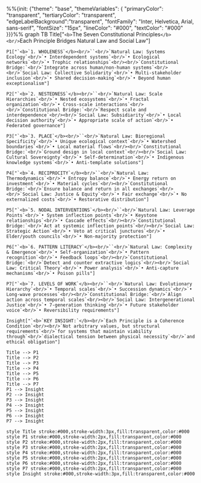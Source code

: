 %%{init: {"theme": "base", "themeVariables": {
  "primaryColor": "transparent",
  "tertiaryColor": "transparent",
  "edgeLabelBackground":"transparent",
  "fontFamily": "Inter, Helvetica, Arial, sans-serif",
  "fontSize": "15px",
  "lineColor": "#000",
  "textColor": "#000"
}}}%%
graph TB
    Title["`<b>`The Seven Constitutional Principles`</b><br/>`Each Principle Bridges Natural Law and Social Law"]

    P1["`<b>`1. WHOLENESS`</b><br/>``<br/>`Natural Law: Systems Ecology`<br/>`• Interdependent systems`<br/>`• Ecological networks`<br/>`• Trophic relationships`<br/><br/>`Constitutional Bridge:`<br/>`Integrate across human/non-human systems`<br/><br/>`Social Law: Collective Solidarity`<br/>`• Multi-stakeholder inclusion`<br/>`• Shared decision-making`<br/>`• Beyond human exceptionalism"]

    P2["`<b>`2. NESTEDNESS`</b><br/>``<br/>`Natural Law: Scale Hierarchies`<br/>`• Nested ecosystems`<br/>`• Fractal organization`<br/>`• Cross-scale interactions`<br/><br/>`Constitutional Bridge:`<br/>`Respect scale and interdependence`<br/><br/>`Social Law: Subsidiarity`<br/>`• Local decision authority`<br/>`• Appropriate scale of action`<br/>`• Federated governance"]

    P3["`<b>`3. PLACE`</b><br/>``<br/>`Natural Law: Bioregional Specificity`<br/>`• Unique ecological context`<br/>`• Watershed boundaries`<br/>`• Local material flows`<br/><br/>`Constitutional Bridge:`<br/>`Ground design in local context`<br/><br/>`Social Law: Cultural Sovereignty`<br/>`• Self-determination`<br/>`• Indigenous knowledge systems`<br/>`• Anti-template solutions"]

    P4["`<b>`4. RECIPROCITY`</b><br/>``<br/>`Natural Law: Thermodynamics`<br/>`• Entropy balance`<br/>`• Energy return on investment`<br/>`• Material cycles`<br/><br/>`Constitutional Bridge:`<br/>`Ensure balance and return in all exchanges`<br/><br/>`Social Law: Justice & Equity`<br/>`• Fair exchange`<br/>`• No externalized costs`<br/>`• Restorative distribution"]

    P5["`<b>`5. NODAL INTERVENTIONS`</b><br/>``<br/>`Natural Law: Leverage Points`<br/>`• System inflection points`<br/>`• Keystone relationships`<br/>`• Cascade effects`<br/><br/>`Constitutional Bridge:`<br/>`Act at systemic inflection points`<br/><br/>`Social Law: Strategic Action`<br/>`• Veto at critical junctures`<br/>`• Elder/youth councils`<br/>`• Non-majority protection"]

    P6["`<b>`6. PATTERN LITERACY`</b><br/>``<br/>`Natural Law: Complexity & Emergence`<br/>`• Self-organization`<br/>`• Pattern recognition`<br/>`• Feedback loops`<br/><br/>`Constitutional Bridge:`<br/>`Detect and counter extractive logics`<br/><br/>`Social Law: Critical Theory`<br/>`• Power analysis`<br/>`• Anti-capture mechanisms`<br/>`• Poison pills"]

    P7["`<b>`7. LEVELS OF WORK`</b><br/>``<br/>`Natural Law: Evolutionary Hierarchy`<br/>`• Temporal scales`<br/>`• Succession dynamics`<br/>`• Long-wave processes`<br/><br/>`Constitutional Bridge:`<br/>`Align action across temporal scales`<br/><br/>`Social Law: Intergenerational Justice`<br/>`• 7-generation thinking`<br/>`• Future stakeholder voice`<br/>`• Reversibility requirements"]

    Insight["`<b>`KEY INSIGHT:`</b><br/>`Each Principle is a Coherence Condition`<br/><br/>`Not arbitrary values, but structural requirements`<br/>`for systems that maintain viability through`<br/>`dialectical tension between physical necessity`<br/>`and ethical obligation"]

    Title --> P1
    Title --> P2
    Title --> P3
    Title --> P4
    Title --> P5
    Title --> P6
    Title --> P7
    P1 --> Insight
    P2 --> Insight
    P3 --> Insight
    P4 --> Insight
    P5 --> Insight
    P6 --> Insight
    P7 --> Insight

    style Title stroke:#000,stroke-width:3px,fill:transparent,color:#000
    style P1 stroke:#000,stroke-width:2px,fill:transparent,color:#000
    style P2 stroke:#000,stroke-width:2px,fill:transparent,color:#000
    style P3 stroke:#000,stroke-width:2px,fill:transparent,color:#000
    style P4 stroke:#000,stroke-width:2px,fill:transparent,color:#000
    style P5 stroke:#000,stroke-width:2px,fill:transparent,color:#000
    style P6 stroke:#000,stroke-width:2px,fill:transparent,color:#000
    style P7 stroke:#000,stroke-width:2px,fill:transparent,color:#000
    style Insight stroke:#000,stroke-width:3px,fill:transparent,color:#000
